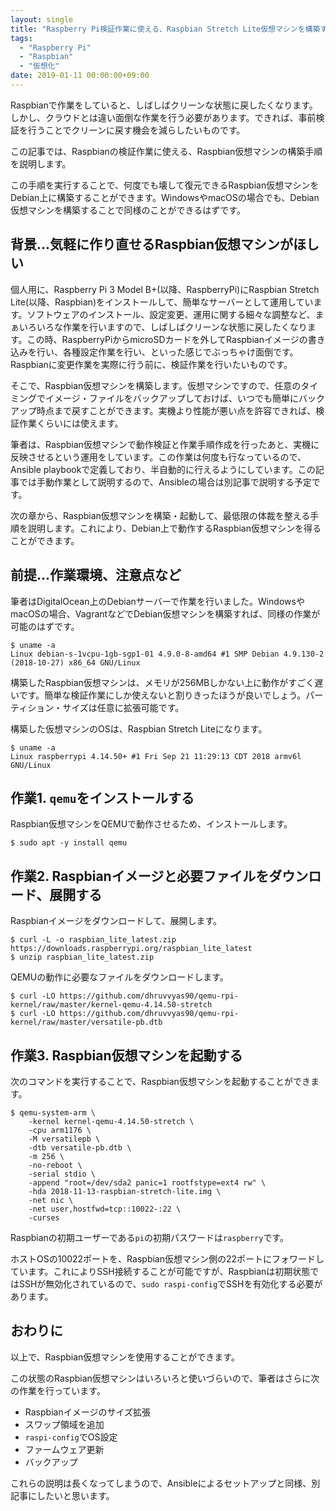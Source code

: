 ```yaml
---
layout: single
title: "Raspberry Pi検証作業に使える、Raspbian Stretch Lite仮想マシンを構築する"
tags:
  - "Raspberry Pi"
  - "Raspbian"
  - "仮想化"
date: 2019-01-11 00:00:00+09:00
---
```


Raspbianで作業をしていると、しばしばクリーンな状態に戻したくなります。しかし、クラウドとは違い面倒な作業を行う必要があります。できれば、事前検証を行うことでクリーンに戻す機会を減らしたいものです。

この記事では、Raspbianの検証作業に使える、Raspbian仮想マシンの構築手順を説明します。

この手順を実行することで、何度でも壊して復元できるRaspbian仮想マシンをDebian上に構築することができます。WindowsやmacOSの場合でも、Debian仮想マシンを構築することで同様のことができるはずです。

## 背景…気軽に作り直せるRaspbian仮想マシンがほしい

個人用に、Raspberry Pi 3 Model B+(以降、RaspberryPi)にRaspbian Stretch Lite(以降、Raspbian)をインストールして、簡単なサーバーとして運用しています。ソフトウェアのインストール、設定変更、運用に関する細々な調整など、まぁいろいろな作業を行いますので、しばしばクリーンな状態に戻したくなります。この時、RaspberryPiからmicroSDカードを外してRaspbianイメージの書き込みを行い、各種設定作業を行い、といった感じでぶっちゃけ面倒です。Raspbianに変更作業を実際に行う前に、検証作業を行いたいものです。

そこで、Raspbian仮想マシンを構築します。仮想マシンですので、任意のタイミングでイメージ・ファイルをバックアップしておけば、いつでも簡単にバックアップ時点まで戻すことができます。実機より性能が悪い点を許容できれば、検証作業くらいには使えます。

筆者は、Raspbian仮想マシンで動作検証と作業手順作成を行ったあと、実機に反映させるという運用をしています。この作業は何度も行なっているので、Ansible playbookで定義しており、半自動的に行えるようにしています。この記事では手動作業として説明するので、Ansibleの場合は別記事で説明する予定です。

次の章から、Raspbian仮想マシンを構築・起動して、最低限の体裁を整える手順を説明します。これにより、Debian上で動作するRaspbian仮想マシンを得ることができます。

## 前提…作業環境、注意点など

筆者はDigitalOcean上のDebianサーバーで作業を行いました。WindowsやmacOSの場合、VagrantなどでDebian仮想マシンを構築すれば、同様の作業が可能のはずです。

```
$ uname -a
Linux debian-s-1vcpu-1gb-sgp1-01 4.9.0-8-amd64 #1 SMP Debian 4.9.130-2 (2018-10-27) x86_64 GNU/Linux
```

構築したRaspbian仮想マシンは、メモリが256MBしかない上に動作がすごく遅いです。簡単な検証作業にしか使えないと割りきったほうが良いでしょう。パーティション・サイズは任意に拡張可能です。

構築した仮想マシンのOSは、Raspbian Stretch Liteになります。

```
$ uname -a
Linux raspberrypi 4.14.50+ #1 Fri Sep 21 11:29:13 CDT 2018 armv6l GNU/Linux
```

## 作業1. `qemu`をインストールする

Raspbian仮想マシンをQEMUで動作させるため、インストールします。

```
$ sudo apt -y install qemu
```

## 作業2. Raspbianイメージと必要ファイルをダウンロード、展開する

Raspbianイメージをダウンロードして、展開します。

```
$ curl -L -o raspbian_lite_latest.zip https://downloads.raspberrypi.org/raspbian_lite_latest
$ unzip raspbian_lite_latest.zip
```

QEMUの動作に必要なファイルをダウンロードします。

```
$ curl -LO https://github.com/dhruvvyas90/qemu-rpi-kernel/raw/master/kernel-qemu-4.14.50-stretch
$ curl -LO https://github.com/dhruvvyas90/qemu-rpi-kernel/raw/master/versatile-pb.dtb
```

## 作業3. Raspbian仮想マシンを起動する

次のコマンドを実行することで、Raspbian仮想マシンを起動することができます。

```
$ qemu-system-arm \
    -kernel kernel-qemu-4.14.50-stretch \
    -cpu arm1176 \
    -M versatilepb \
    -dtb versatile-pb.dtb \
    -m 256 \
    -no-reboot \
    -serial stdio \
    -append "root=/dev/sda2 panic=1 rootfstype=ext4 rw" \
    -hda 2018-11-13-raspbian-stretch-lite.img \
    -net nic \
    -net user,hostfwd=tcp::10022-:22 \
    -curses
```

Raspbianの初期ユーザーである`pi`の初期パスワードは`raspberry`です。

ホストOSの10022ポートを、Raspbian仮想マシン側の22ポートにフォワードしています。これによりSSH接続することが可能ですが、Raspbianは初期状態ではSSHが無効化されているので、`sudo raspi-config`でSSHを有効化する必要があります。

## おわりに

以上で、Raspbian仮想マシンを使用することができます。

この状態のRaspbian仮想マシンはいろいろと使いづらいので、筆者はさらに次の作業を行っています。

- Raspbianイメージのサイズ拡張
- スワップ領域を追加
- `raspi-config`でOS設定
- ファームウェア更新
- バックアップ

これらの説明は長くなってしまうので、Ansibleによるセットアップと同様、別記事にしたいと思います。
